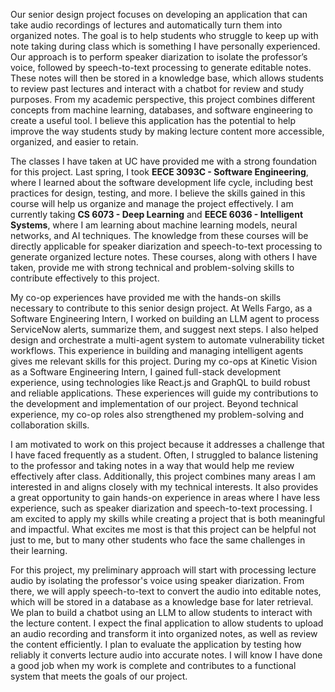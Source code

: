Our senior design project focuses on developing an application that can take audio recordings of lectures and automatically turn them into organized notes. The goal is to help students who struggle to keep up with note taking during class which is something I have personally experienced. Our approach is to perform speaker diarization to isolate the professor’s voice, followed by speech-to-text processing to generate editable notes. These notes will then be stored in a knowledge base, which allows students to review past lectures and interact with a chatbot for review and study purposes. From my academic perspective, this project combines different concepts from machine learning, databases, and software engineering to create a useful tool. I believe this application has the potential to help improve the way students study by making lecture content more accessible, organized, and easier to retain.

The classes I have taken at UC have provided me with a strong foundation for this project. Last spring, I took **EECE 3093C - Software Engineering**, where I learned about the software development life cycle, including best practices for design, testing, and more. I believe the skills gained in this course will help us organize and manage the project effectively. I am currently taking **CS 6073 - Deep Learning** and **EECE 6036 - Intelligent Systems**, where I am learning about machine learning models, neural networks, and AI techniques. The knowledge from these courses will be directly applicable for speaker diarization and speech-to-text processing to generate organized lecture notes. These courses, along with others I have taken, provide me with strong technical and problem-solving skills to contribute effectively to this project.

My co-op experiences have provided me with the hands-on skills necessary to contribute to this senior design project. At Wells Fargo, as a Software Engineering Intern, I worked on building an LLM agent to process ServiceNow alerts, summarize them, and suggest next steps. I also helped design and orchestrate a multi-agent system to automate vulnerability ticket workflows. This experience in building and managing intelligent agents gives me relevant skills for this project. During my co-ops at Kinetic Vision as a Software Engineering Intern, I gained full-stack development experience, using technologies like React.js and GraphQL to build robust and reliable applications. These experiences will guide my contributions to the development and implementation of our project. Beyond technical experience, my co-op roles also strengthened my problem-solving and collaboration skills.

I am motivated to work on this project because it addresses a challenge that I have faced frequently as a student. Often, I struggled to balance listening to the professor and taking notes in a way that would help me review effectively after class. Additionally, this project combines many areas I am interested in and aligns closely with my technical interests. It also provides a great opportunity to gain hands-on experience in areas where I have less experience, such as speaker diarization and speech-to-text processing. I am excited to apply my skills while creating a project that is both meaningful and impactful. What excites me most is that this project can be helpful not just to me, but to many other students who face the same challenges in their learning.

For this project, my preliminary approach will start with processing lecture audio by isolating the professor's voice using speaker diarization. From there, we will apply speech-to-text to convert the audio into editable notes, which will be stored in a database as a knowledge base for later retrieval. We plan to build a chatbot using an LLM to allow students to interact with the lecture content. I expect the final application to allow students to upload an audio recording and transform it into organized notes, as well as review the content efficiently. I plan to evaluate the application by testing how reliably it converts lecture audio into accurate notes. I will know I have done a good job when my work is complete and contributes to a functional system that meets the goals of our project.
